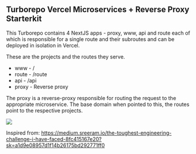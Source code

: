 ## Turborepo Vercel Microservices + Reverse Proxy Starterkit

This Turborepo contains 4 NextJS apps - proxy, www, api and route each of which is responsible for a single route and their subroutes and can be deployed in isolation in Vercel.

These are the projects and the routes they serve.

- www - /
- route - /route
- api - /api
- proxy - Reverse proxy

The proxy is a reverse-proxy responsible for routing the request to the appropriate microservice. The base domain when pointed to this, the routes point to the respective projects.

<img src='https://raw.githubusercontent.com/sreeramofficial/turborepo-starter/main/idea.png'/>

Inspired from: https://medium.sreeram.io/the-toughest-engineering-challenge-i-have-faced-8fc415167e20?sk=a1d9e08957d1f14b26175bd292771ff0